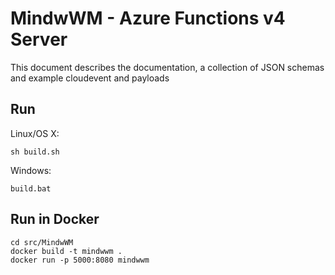 # MindwWM - Azure Functions v4 Server

This document describes the documentation, a collection of JSON schemas and example cloudevent and payloads

## Run

Linux/OS X:

```
sh build.sh
```

Windows:

```
build.bat
```
## Run in Docker

```
cd src/MindwWM
docker build -t mindwwm .
docker run -p 5000:8080 mindwwm
```
